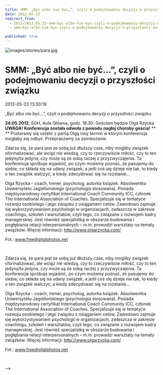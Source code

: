 ```yaml
---
title: SMM: „Być albo nie być…”, czyli o podejmowaniu decyzji o przyszłości związku
date: 2012-05-23
redirect_from: 
  - 2012/2012.05.23-smm-byc-albo-nie-byc-czyli-o-podejmowaniu-decyzji-o-przyszlosci-zwiazku
  - smm-byc-albo-nie-byc-czyli-o-podejmowaniu-decyzji-o-przyszlosci-zwiazku

published: true
---
```



![images/stories/para.jpg](images/stories/para.jpg)

# SMM: „Być albo nie być…”, czyli o podejmowaniu decyzji o przyszłości związku

<time>2012-05-23 13:00:19</time>





„Być albo nie być…”, czyli o podejmowaniu decyzji o przyszłości związku

 **24.05.2012**, SGH, Aula Główna, godz. 18.30.
Gościem będzie Olga Rzycka.
 
**UWAGA! Konferencja została odwoła z powodu nagłej choroby gościa!**
**
**
Postaramy się ustalić z panią Olgą inny termin w którym konferencja mogłaby się odbyć.
Przepraszamy za zamieszanie.

<!--{{intro-break}}-->
Zdarza się, że para jest ze sobą już dłuższy czas, niby mogliby związek sformalizować, ale wciąż nie wiedzą, czy to rzeczywiście miłość, czy to ten jedyny/ta jedyna, czy może są ze sobą raczej z przyzwyczajenia. Ta konferencja spróbuje wyjaśnić, po czym możemy poznać, że pasujemy do siebie, co składa się na udany związek, a jeśli coś się dzieje nie tak, to kiedy o ten związek walczyć, a kiedy zdecydować się na rozstanie…

Olga Rzycka - coach, trener, psycholog, autorka książek. Absolwentka Uniwersytetu Jagiellońskiego (psychologia stosowana). Posiada międzynarodowy certyfikat International Coach Community ICC, członek The International Association of Coaches. Specjalizuje się w tematyce rozwoju osobistego i jego związku z osiąganiem celów. Zawodowo zajmuje się wykorzystywaniem psychologii w organizacjach, zwłaszcza w zakresie coachingu, szkoleń i warsztatów, czyli tego, co związane z rozwojem kadry managerskiej. Jest również specjalistką w obszarze budowania i pogłębiania relacji 
interpersonalnych – m.in. prowadzi warsztaty na tematy związków.
Więcej informacji: http://www.olgarzycka.com/

 Fot.: www.freedigitalphotos.net

 


<!--CONTENT FROM OLD SERVER (jos before 2013): 



„Być albo nie być…”, czyli o podejmowaniu decyzji o przyszłości związku

 **24.05.2012**, SGH, Aula Główna, godz. 18.30.


Gościem będzie Olga Rzycka.


 


**UWAGA! Konferencja została odwoła z powodu nagłej choroby gościa!**


**
**


Postaramy się ustalić z panią Olgą inny termin w którym konferencja mogłaby się odbyć.


Przepraszamy za zamieszanie.


<!--{{intro-break}}-->

Zdarza się, że para jest ze sobą już dłuższy czas, niby mogliby związek sformalizować, ale wciąż nie wiedzą, czy to rzeczywiście miłość, czy to ten jedyny/ta jedyna, czy może są ze sobą raczej z przyzwyczajenia. Ta konferencja spróbuje wyjaśnić, po czym możemy poznać, że pasujemy do siebie, co składa się na udany związek, a jeśli coś się dzieje nie tak, to kiedy o ten związek walczyć, a kiedy zdecydować się na rozstanie…

Olga Rzycka - coach, trener, psycholog, autorka książek. Absolwentka Uniwersytetu Jagiellońskiego (psychologia stosowana). Posiada międzynarodowy certyfikat International Coach Community ICC, członek The International Association of Coaches. Specjalizuje się w tematyce rozwoju osobistego i jego związku z osiąganiem celów. Zawodowo zajmuje się wykorzystywaniem psychologii w organizacjach, zwłaszcza w zakresie coachingu, szkoleń i warsztatów, czyli tego, co związane z rozwojem kadry managerskiej. Jest również specjalistką w obszarze budowania i pogłębiania relacji interpersonalnych – m.in. prowadzi warsztaty na tematy związków.
Więcej informacji: http://www.olgarzycka.com/

 Fot.: www.freedigitalphotos.net

 

-->

<!--{{json:{"created_date":"2012-05-23 13:00:19","publish_down":"0000-00-00 00:00:00","id":"1112"}}}-->